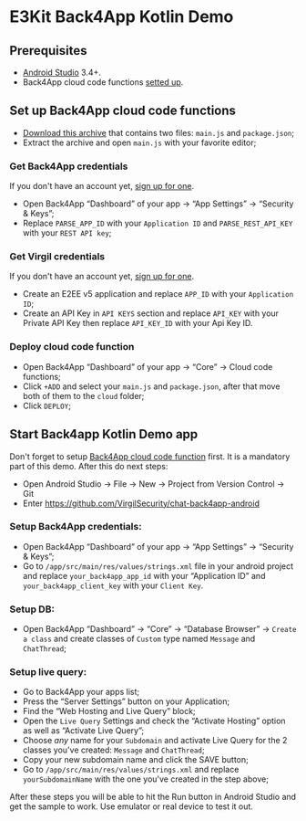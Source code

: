 # E3Kit Back4App Kotlin Demo

## Prerequisites

- [Android Studio][_android_studio] 3.4+.
- Back4App cloud code functions [setted up](#set-up-back4app-cloud-code-functions).

## Set up Back4App cloud code functions

- [Download this archive][_main_js_package_json] that contains two files: `main.js` and `package.json`;
- Extract the archive and open `main.js` with your favorite editor;

### Get Back4App credentials

If you don't have an account yet, [sign up for one](https://back4app.com).

- Open Back4App “Dashboard” of your app -> “App Settings” -> “Security & Keys”;
- Replace `PARSE_APP_ID` with your `Application ID` and `PARSE_REST_API_KEY` with your `REST API key`;

### Get Virgil credentials

If you don't have an account yet, [sign up for one](https://dashboard.virgilsecurity.com/signup).

- Create an E2EE v5 application and replace `APP_ID` with your `Application ID`;
- Create an API Key in `API KEYS` section and replace `API_KEY` with your Private API Key then replace `API_KEY_ID` with your Api Key ID.

### Deploy cloud code function

- Open Back4App “Dashboard” of your app -> “Core” -> Cloud code functions;
- Click `+ADD` and select your `main.js` and `package.json`, after that move both of them to the `cloud` folder;
- Click `DEPLOY`;

## Start Back4app Kotlin Demo app

Don't forget to setup [Back4App cloud code function](#set-up-back4app-cloud-code-functions) first. It is a mandatory part of this demo. After this do next steps:

- Open Android Studio -> File -> New -> Project from Version Control -> Git
- Enter https://github.com/VirgilSecurity/chat-back4app-android

### Setup Back4App credentials:

- Open Back4App “Dashboard” of your app -> “App Settings” -> “Security & Keys”;
- Go to `/app/src/main/res/values/strings.xml` file in your android project and replace `your_back4app_app_id` with your “Application ID” and `your_back4app_client_key` with your `Client Key`.

### Setup DB:

- Open Back4App “Dashboard” -> “Core” -> “Database Browser” -> `Create a class` and create classes of `Custom` type named `Message` and `ChatThread`;

### Setup live query:

- Go to Back4App your apps list;
- Press the “Server Settings” button on your Application;
- Find the “Web Hosting and Live Query” block;
- Open the `Live Query` Settings and check the “Activate Hosting” option as well as “Activate Live Query”;
- Choose *any* name for your `Subdomain` and activate Live Query for the 2 classes you've created: `Message` and `ChatThread`;
- Copy your new subdomain name and click the SAVE button;
- Go to `/app/src/main/res/values/strings.xml` and replace `yourSubdomainName` with the one you've created in the step above;

After these steps you will be able to hit the Run button in Android Studio and get the sample to work. Use emulator or real device to test it out.

[_android_studio]: https://developer.android.com/studio/index.html
[_main_js_package_json]: https://gist.github.com/xlwknx/2ce304284d9f1e47d7e3c9af4f9dd56c/archive/64b48e7310ad13f3643f607a14416335bc47b26a.zip
